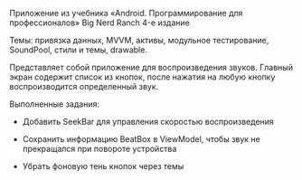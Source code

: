 Приложение из учебника «Android. Программирование для профессионалов» Big Nerd Ranch 4-е издание

Темы: привязка данных, MVVM, активы, модульное тестирование, SoundPool, стили и темы, drawable.

Представляет собой приложение для воспроизведения звуков. Главный экран содержит список из кнопок, после нажатия на любую кнопку воспроизводится определенный звук.

Выполненные задания: 

- Добавить SeekBar для управления скоростью воспроизведения

- Сохранить информацию BeatBox в ViewModel, чтобы звук не прекращался при повороте устройства

- Убрать фоновую тень кнопок через темы